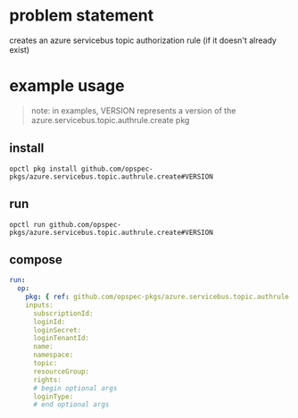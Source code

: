 # problem statement
creates an azure servicebus topic authorization rule (if it doesn't already exist)

# example usage

> note: in examples, VERSION represents a version of the azure.servicebus.topic.authrule.create pkg

## install

```shell
opctl pkg install github.com/opspec-pkgs/azure.servicebus.topic.authrule.create#VERSION
```

## run

```
opctl run github.com/opspec-pkgs/azure.servicebus.topic.authrule.create#VERSION
```

## compose

```yaml
run:
  op:
    pkg: { ref: github.com/opspec-pkgs/azure.servicebus.topic.authrule.create#VERSION }
    inputs: 
      subscriptionId:
      loginId:
      loginSecret:
      loginTenantId:
      name:
      namespace:
      topic:
      resourceGroup:
      rights:
      # begin optional args
      loginType:
      # end optional args
```

